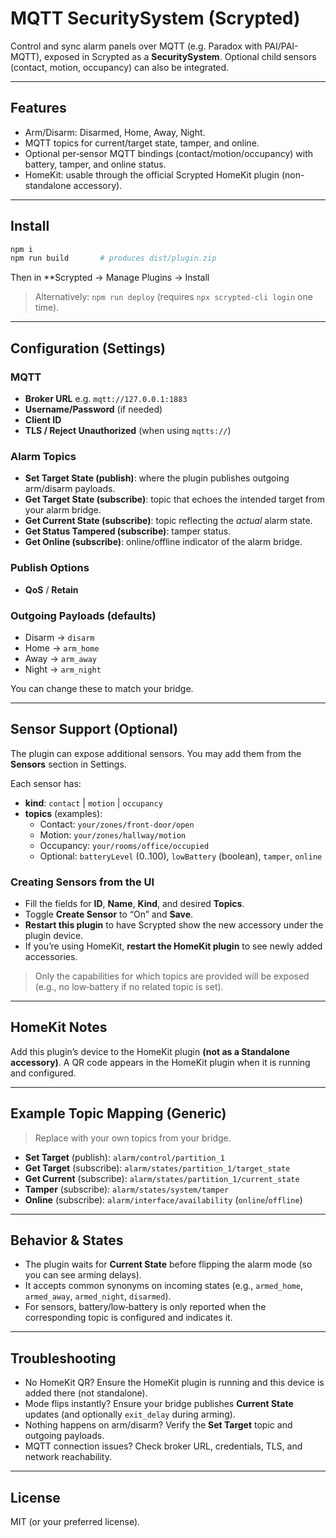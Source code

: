 # MQTT SecuritySystem (Scrypted)

Control and sync alarm panels over MQTT (e.g. Paradox with PAI/PAI-MQTT), exposed in Scrypted as a **SecuritySystem**. Optional child sensors (contact, motion, occupancy) can also be integrated.

---

## Features
- Arm/Disarm: Disarmed, Home, Away, Night.
- MQTT topics for current/target state, tamper, and online.
- Optional per‑sensor MQTT bindings (contact/motion/occupancy) with battery, tamper, and online status.
- HomeKit: usable through the official Scrypted HomeKit plugin (non-standalone accessory).

---

## Install
```bash
npm i
npm run build       # produces dist/plugin.zip
```
Then in **Scrypted → Manage Plugins → Install

> Alternatively: `npm run deploy` (requires `npx scrypted-cli login` one time).

---

## Configuration (Settings)
### MQTT
- **Broker URL** e.g. `mqtt://127.0.0.1:1883`
- **Username/Password** (if needed)
- **Client ID**
- **TLS / Reject Unauthorized** (when using `mqtts://`)

### Alarm Topics
- **Set Target State (publish)**: where the plugin publishes outgoing arm/disarm payloads.
- **Get Target State (subscribe)**: topic that echoes the intended target from your alarm bridge.
- **Get Current State (subscribe)**: topic reflecting the *actual* alarm state.
- **Get Status Tampered (subscribe)**: tamper status.
- **Get Online (subscribe)**: online/offline indicator of the alarm bridge.

### Publish Options
- **QoS** / **Retain**

### Outgoing Payloads (defaults)
- Disarm → `disarm`
- Home → `arm_home`
- Away → `arm_away`
- Night → `arm_night`

You can change these to match your bridge.

---

## Sensor Support (Optional)
The plugin can expose additional sensors. You may add them from the **Sensors** section in Settings.

Each sensor has:
- **kind**: `contact` | `motion` | `occupancy`
- **topics** (examples):
  - Contact: `your/zones/front-door/open`
  - Motion: `your/zones/hallway/motion`
  - Occupancy: `your/rooms/office/occupied`
  - Optional: `batteryLevel` (0..100), `lowBattery` (boolean), `tamper`, `online`

### Creating Sensors from the UI
- Fill the fields for **ID**, **Name**, **Kind**, and desired **Topics**.
- Toggle **Create Sensor** to “On” and **Save**.
- **Restart this plugin** to have Scrypted show the new accessory under the plugin device.
- If you’re using HomeKit, **restart the HomeKit plugin** to see newly added accessories.

> Only the capabilities for which topics are provided will be exposed (e.g., no low‑battery if no related topic is set).

---

## HomeKit Notes
Add this plugin’s device to the HomeKit plugin **(not as a Standalone accessory)**. A QR code appears in the HomeKit plugin when it is running and configured.

---

## Example Topic Mapping (Generic)
> Replace with your own topics from your bridge.
- **Set Target** (publish): `alarm/control/partition_1`
- **Get Target** (subscribe): `alarm/states/partition_1/target_state`
- **Get Current** (subscribe): `alarm/states/partition_1/current_state`
- **Tamper** (subscribe): `alarm/states/system/tamper`
- **Online** (subscribe): `alarm/interface/availability` (`online`/`offline`)

---

## Behavior & States
- The plugin waits for **Current State** before flipping the alarm mode (so you can see arming delays).
- It accepts common synonyms on incoming states (e.g., `armed_home`, `armed_away`, `armed_night`, `disarmed`).
- For sensors, battery/low‑battery is only reported when the corresponding topic is configured and indicates it.

---

## Troubleshooting
- No HomeKit QR? Ensure the HomeKit plugin is running and this device is added there (not standalone).
- Mode flips instantly? Ensure your bridge publishes **Current State** updates (and optionally `exit_delay` during arming).
- Nothing happens on arm/disarm? Verify the **Set Target** topic and outgoing payloads.
- MQTT connection issues? Check broker URL, credentials, TLS, and network reachability.


---

## License
MIT (or your preferred license).
